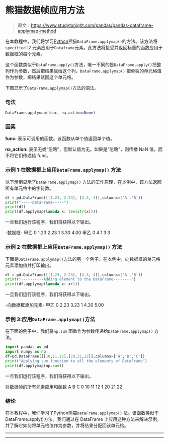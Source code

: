 # 熊猫数据帧应用方法

> 原文：<https://www.studytonight.com/pandas/pandas-dataframe-applymap-method>

在本教程中，我们将学习[Python](https://www.studytonight.com/python/getting-started-with-python)熊猫`DataFrame.applymap()`的方法。该方法将`specified`T2 元素应用于`Dataframe`元素。此方法将接受并返回标量的函数应用于数据框的每个元素。

这个函数类似于`DataFrame.apply()`方法，唯一不同的是`DataFrame.apply()`把整列作为参数，然后把结果赋给这个列，`DataFrame.applymap()` 把单独的单元格值作为参数，把结果赋回这个单元格。

下图显示了`DataFrame.applymap()`方法的语法。

### 句法

```py
DataFrame.applymap(func, na_action=None)
```

### 因素

**func:** 表示可调用的函数。该函数从单个值返回单个值。

**na_action:** 表示无或“忽略”，但默认值为无。如果是“忽略”，则传播 NaN 值，而不将它们传递给 func。

### 示例 1:在数据框上应用`DataFrame.applymap()` 方法

以下示例显示了`DataFrame.applymap()` 方法的工作原理，在本例中，该方法返回所有单元格中的字符数。

```py
df = pd.DataFrame([[1.23, 2.23], [3.3, 4]],columns=['A','B'])
print("-----DataFrame-----")
print(df)
print(df.applymap(lambda x: len(str(x))))
```

一旦我们运行该程序，我们将获得以下输出。

-数据框-
甲乙
0 1.23 2.23
1 3.30 4.00
甲乙
0 4
1 3 3

### 示例 2:在数据框上应用`DataFrame.applymap()` 方法

下面是`DataFrame.applymap()`方法的另一个例子。在本例中，向数据框的单元格元素添加值并打印输出。

```py
df = pd.DataFrame([[1.23, 2.23], [3.3, 4]],columns=['A','B'])
print("----------Adding element to the DataFrame--------")
print(df.applymap(lambda x: x+1))
```

一旦我们运行该程序，我们将获得以下输出。

-向数据框添加元素-
甲乙
0 2.23 3.23
1 4.30 5.00

### 示例 3:应用`DataFrame.applymap()`方法

在下面的例子中，我们将`np.sum` 函数作为参数传递给`DataFrame.applymap()` 方法。

```py
import pandas as pd
import numpy as np
df=pd.DataFrame([[10,11,12],[20,21,22]],columns=['A','B','C'])
print("Applying sum function to all the elements of DataFrame")
print(df.applymap(np.sum))
```

一旦我们运行该程序，我们将获得以下输出。

对数据帧的所有元素应用和函数
A B C
0 10 11 12
1 20 21 22

### 结论

在本教程中，我们学习了Python熊猫`DataFrame.applymap()` 法。该函数类似于 DataFrame.apply()方法。我们通过在 DataFrame 上应用这种方法来解决示例，并了解它如何将单元格值作为参数，并将结果分配回该单元格。

* * *

* * *